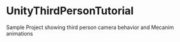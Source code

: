 # UnityThirdPersonTutorial
Sample Project showing third person camera behavior and Mecanim animations
